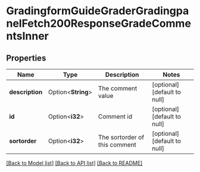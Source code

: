 # GradingformGuideGraderGradingpanelFetch200ResponseGradeCommentsInner

## Properties

Name | Type | Description | Notes
------------ | ------------- | ------------- | -------------
**description** | Option<**String**> | The comment value | [optional][default to null]
**id** | Option<**i32**> | Comment id | [optional][default to null]
**sortorder** | Option<**i32**> | The sortorder of this comment | [optional][default to null]

[[Back to Model list]](../README.md#documentation-for-models) [[Back to API list]](../README.md#documentation-for-api-endpoints) [[Back to README]](../README.md)


